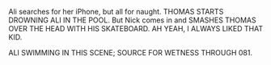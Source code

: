 Ali searches for her iPhone, but all for naught. THOMAS STARTS DROWNING ALI IN THE POOL. But Nick comes in and SMASHES THOMAS OVER THE HEAD WITH HIS SKATEBOARD. AH YEAH, I ALWAYS LIKED THAT KID.

ALI SWIMMING IN THIS SCENE; SOURCE FOR WETNESS THROUGH 081.

